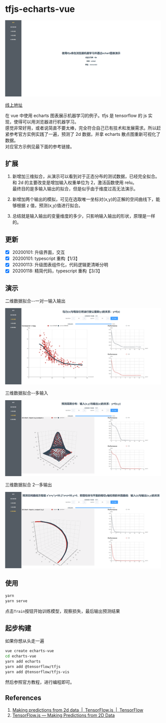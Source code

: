 # tfjs-echarts-vue

![home](./home.png)

[线上地址](http://czzonet.co:3000/index.html)

在 vue 中使用 echarts 图表展示机器学习的例子。tfjs 是 tensorflow 的 js 实现，使得可以用浏览器进行机器学习。  
感觉非常好用，或者说简直不要太棒，完全符合自己已有技术和发展需求。所以赶紧参考官方实例实践了一遍，预测了 2d 数据，并拿 echarts 散点图重新可视化了数据。  
对应官方示例见最下面的参考链接。

## 扩展

1. 新增加三维拟合，从演示可以看到对于正态分布的测试数据，已经完全拟合。和 2d 的主要改变是增加输入权重单位为 2，激活函数使用 relu。  
   最终目的是多输入输出的拟合，但是似乎由于维度过高无法演示。

2. 新增加两个输出的模拟，可见在选取唯一坐标对(x,y)的正解的空间曲线下，能够根据 z 值，预测(x,y)值进行拟合。

3. 总结就是输入输出的变量维度的多少，只影响输入输出的形状，原理是一样的。

## 更新

- [x] 20200101: 升级界面，交互
- [x] 20200101: typescript 重构【1/3】
- [x] 20200113: 升级图表组件化，代码逻辑更清晰分明
- [x] 20200118: 精简代码，typescript 重构【3/3】

## 演示

二维数据拟合--一对一输入输出

![二维数据拟合--一对一输入输出](./scatter2d.png)

三维数据拟合--多输入

![三维数据拟合--多输入](./scatter3d.png)

三维数据拟合 2--多输出

![三维数据拟合 2--多输出](./scatter3d2.png)

## 使用

```sh
yarn
yarn serve
```

点击`Train`按钮开始训练模型，观察损失，最后输出预测结果

## 起步构建

如果你想从头走一遍

```sh
vue create echarts-vue
cd echarts-vue
yarn add echarts
yarn add @tensorflow/tfjs
yarn add @tensorflow/tfjs-vis
```

然后参照官方教程，进行编程即可。

## References

1. [Making predictions from 2d data &nbsp;|&nbsp; TensorFlow.js &nbsp;|&nbsp; TensorFlow](https://www.tensorflow.org/js/tutorials/training/linear_regression)
2. [TensorFlow.js — Making Predictions from 2D Data](https://codelabs.developers.google.com/codelabs/tfjs-training-regression/index.html)
